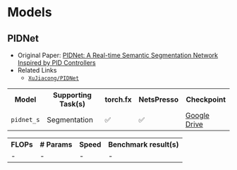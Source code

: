 # Models

## PIDNet

- Original Paper: [PIDNet: A Real-time Semantic Segmentation Network Inspired by PID Controllers](https://arxiv.org/abs/2206.02066)
- Related Links
    - [`XuJiacong/PIDNet`](https://github.com/XuJiacong/PIDNet)

<table>
  <tr>
    <th>Model</th>
    <th>Supporting Task(s)</th>
    <th>torch.fx</th>
    <th>NetsPresso</th>
    <th>Checkpoint</th>
  </tr>
  <tr>
    <td><code>pidnet_s</code></td>
    <td>Segmentation</td>
    <td>✅</td>
    <td>✅</td>
    <td><a href="https://drive.google.com/file/d/16mGyzAJAgrefs7oXnxhGZaiG7T7Uriuf/view?usp=drive_link">Google Drive</a></td>
  </tr>
</table>

<table>
  <tr>
    <th>FLOPs</th>
    <th># Params</th>
    <th>Speed</th>
    <th>Benchmark result(s)</th>
  </tr>
  <tr>
    <td>-</td>
    <td>-</td>
    <td>-</td>
    <td>-</td>
  </tr>
</table>

